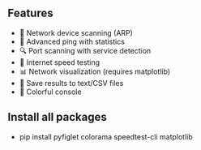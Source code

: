 ## Features
- 📡 Network device scanning (ARP)
- 🏓 Advanced ping with statistics
- 🔍 Port scanning with service detection
- 🚀 Internet speed testing
- 📊 Network visualization (requires matplotlib)
- 💾 Save results to text/CSV files
- 🎨 Colorful console 

## Install all packages
- pip install pyfiglet colorama speedtest-cli matplotlib